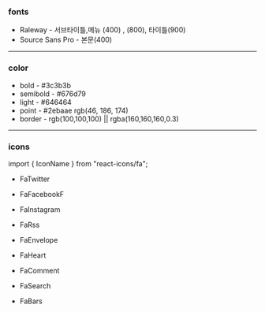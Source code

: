 ### fonts

- Raleway - 서브타이틀,메뉴 (400) , (800), 타이틀(900)
- Source Sans Pro - 본문(400)

---

### color

- bold - #3c3b3b
- semibold - #676d79
- light - #646464
- point - #2ebaae rgb(46, 186, 174)
- border - rgb(100,100,100) || rgba(160,160,160,0.3)

---

### icons

import { IconName } from "react-icons/fa";

- FaTwitter
- FaFacebookF
- FaInstagram
- FaRss
- FaEnvelope

- FaHeart
- FaComment

- FaSearch
- FaBars
